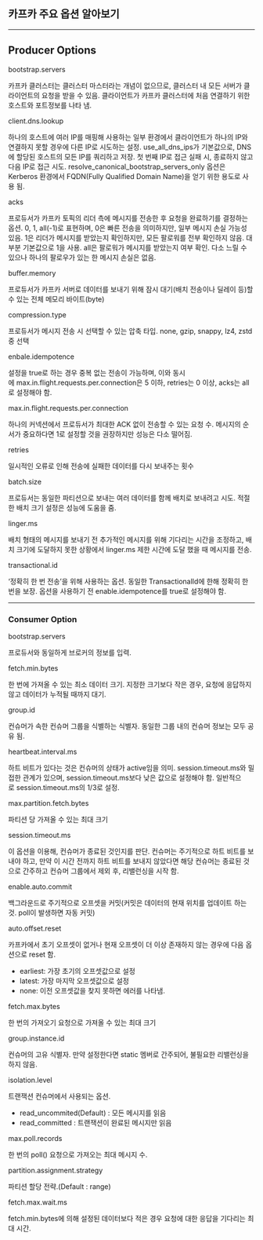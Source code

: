 ## 카프카 주요 옵션 알아보기
---

## Producer Options

bootstrap.servers

카프카 클러스터는 클러스터 마스터라는 개념이 없으므로, 클러스터 내 모든 서버가 클라이언트의 요청을 받을 수 있음. 클라이언트가 카프카 클러스터에 처음 연결하기 위한 호스트와 포트정보를 나타 냄.

client.dns.lookup

하나의 호스트에 여러 IP를 매핑해 사용하는 일부 환경에서 클라이언트가 하나의 IP와 연결하지 못할 경우에 다른 IP로 시도하는 설정. use_all_dns_ips가 기본값으로, DNS에 할당된 호스트의 모든 IP를 쿼리하고 저장. 첫 번째 IP로 접근 실패 시, 종료하지 않고 다음 IP로 접근 시도. resolve_canonical_bootstrap_servers_only 옵션은 Kerberos 환경에서 FQDN(Fully Qualified Domain Name)을 얻기 위한 용도로 사용 됨.

acks

프로듀서가 카프카 토픽의 리더 측에 메시지를 전송한 후 요청을 완료하기를 결정하는 옵션. 0, 1, all(-1)로 표현하며, 0은 빠른 전송을 의미하지만, 일부 메시지 손실 가능성 있음. 1은 리더가 메시지를 받았는지 확인하지만, 모든 팔로워를 전부 확인하지 않음. 대부분 기본값으로 1을 사용. all은 팔로워가 메시지를 받았는지 여부 확인. 다소 느릴 수 있으나 하나의 팔로우가 있는 한 메시지 손실은 없음.

buffer.memory

프로듀서가 카프카 서버로 데이터를 보내기 위해 잠시 대기(배치 전송이나 딜레이 등)할 수 있는 전체 메모리 바이트(byte)

compression.type

프로듀서가 메시지 전송 시 선택할 수 있는 압축 타입. none, gzip, snappy, lz4, zstd 중 선택

enbale.idempotence

설정을 true로 하는 경우 중복 없는 전송이 가능하며, 이와 동시에 max.in.flight.requests.per.connection은 5 이하, retries는 0 이상, acks는 all로 설정해야 함.

max.in.flight.requests.per.connection

하나의 커넥션에서 프로듀서가 최대한 ACK 없이 전송할 수 있는 요청 수. 메시지의 순서가 중요하다면 1로 설정할 것을 권장하지만 성능은 다소 떨어짐.

retries

일시적인 오류로 인해 전송에 실패한 데이터를 다시 보내주는 횟수

batch.size

프로듀서는 동일한 파티션으로 보내는 여러 데이터를 함께 배치로 보내려고 시도. 적절한 배치 크기 설정은 성능에 도움을 줌.

linger.ms

배치 형태의 메시지를 보내기 전 추가적인 메시지를 위해 기다리는 시간을 조정하고, 배치 크기에 도달하지 못한 상황에서 linger.ms 제한 시간에 도달 했을 때 메시지를 전송.

transactional.id

‘정확히 한 번 전송’을 위해 사용하는 옵션. 동일한 TransactionalId에 한해 정확히 한 번을 보장. 옵션을 사용하기 전 enable.idempotence를 true로 설정해야 함.

---

### Consumer Option

bootstrap.servers

프로듀서와 동일하게 브로커의 정보를 입력.

fetch.min.bytes

한 번에 가져올 수 있는 최소 데이터 크기. 지정한 크기보다 작은 경우, 요청에 응답하지 않고 데이터가 누적될 때까지 대기.

group.id

컨슈머가 속한 컨슈머 그룹을 식별하는 식별자. 동일한 그룹 내의 컨슈머 정보는 모두 공유 됨.

heartbeat.interval.ms

하트 비트가 있다는 것은 컨슈머의 상태가 active임을 의미. session.timeout.ms와 밀접한 관계가 있으며, session.timeout.ms보다 낮은 값으로 설정해야 함. 일반적으로 session.timeout.ms의 1/3로 설정.

max.partition.fetch.bytes

파티션 당 가져올 수 있는 최대 크기

session.timeout.ms

이 옵션을 이용해, 컨슈머가 종료된 것인지를 판단. 컨슈머는 주기적으로 하트 비트를 보내야 하고, 만약 이 시간 전까지 하트 비트를 보내지 않았다면 해당 컨슈머는 종료된 것으로 간주하고 컨슈머 그룹에서 제외 후, 리밸런싱을 시작 함.

enable.auto.commit

백그라운드로 주기적으로 오프셋을 커밋(커밋은 데이터의 현재 위치를 업데이트 하는 것. poll이 발생하면 자동 커밋)

auto.offset.reset

카프카에서 초기 오프셋이 없거나 현재 오프셋이 더 이상 존재하지 않는 경우에 다음 옵션으로 reset 함.

-   earliest: 가장 초기의 오프셋값으로 설정
-   latest: 가장 마지막 오프셋값으로 설정
-   none: 이전 오프셋값을 찾지 못하면 에러를 나타냄.

fetch.max.bytes

한 번의 가져오기 요청으로 가져올 수 있는 최대 크기

group.instance.id

컨슈머의 고유 식별자. 만약 설정한다면 static 멤버로 간주되어, 불필요한 리밸런싱을 하지 않음.

isolation.level

트랜잭션 컨슈머에서 사용되는 옵션.

-   read_uncommited(Default) : 모든 메시지를 읽음
-   read_committed : 트랜잭션이 완료된 메시지만 읽음

max.poll.records

한 번의 poll() 요청으로 가져오는 최대 메시지 수.

partition.assignment.strategy

파티션 할당 전략.(Default : range)

fetch.max.wait.ms

fetch.min.bytes에 의해 설정된 데이터보다 적은 경우 요청에 대한 응답을 기다리는 최대 시간.